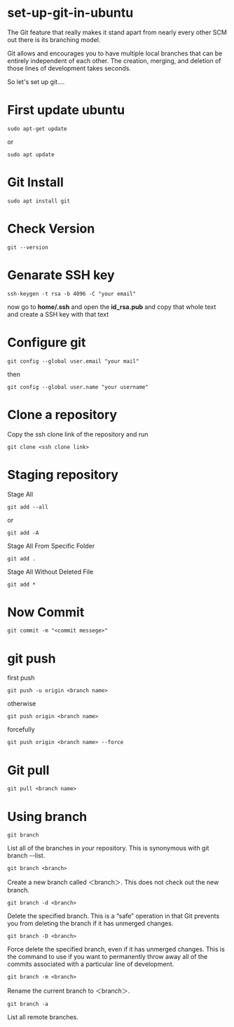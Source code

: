 # set-up-git-in-ubuntu
The Git feature that really makes it stand apart from nearly every other SCM out there is its branching model.

Git allows and encourages you to have multiple local branches that can be entirely independent of each other. The creation, merging, and deletion of those lines of development takes seconds.

So let's set up git....

# First update ubuntu
~~~
sudo apt-get update
~~~
or
~~~
sudo apt update
~~~

# Git Install
~~~
sudo apt install git
~~~

# Check Version
~~~
git --version
~~~

# Genarate SSH key
~~~
ssh-keygen -t rsa -b 4096 -C "your email"
~~~
now go to <strong>home/.ssh</strong> and open the <strong>id_rsa.pub</strong> and copy that whole text and create a SSH key with that text

# Configure git
~~~
git config --global user.email "your mail"
~~~
then
~~~
git config --global user.name "your username"
~~~

# Clone a repository
Copy the ssh clone link of the repository and run
~~~
git clone <ssh clone link>
~~~

# Staging repository
Stage All
~~~
git add --all
~~~
or
~~~
git add -A
~~~
Stage All From Specific Folder
~~~
git add .
~~~
Stage All Without Deleted File
~~~
git add *
~~~

# Now Commit
~~~
git commit -m "<commit messege>"
~~~

# git push
first push
~~~
git push -u origin <branch name>
~~~
otherwise
~~~
git push origin <branch name>
~~~
forcefully
~~~
git push origin <branch name> --force
~~~

# Git pull
~~~
git pull <branch name>
~~~

# Using branch
~~~
git branch
~~~
List all of the branches in your repository. This is synonymous with git branch --list.

~~~
git branch <branch>
~~~
Create a new branch called ＜branch＞. This does not check out the new branch.

~~~
git branch -d <branch>
~~~
Delete the specified branch. This is a “safe” operation in that Git prevents you from deleting the branch if it has unmerged changes.

~~~
git branch -D <branch>
~~~
Force delete the specified branch, even if it has unmerged changes. This is the command to use if you want to permanently throw away all of the commits associated with a particular line of development.

~~~
git branch -m <branch>
~~~
Rename the current branch to ＜branch＞.

~~~
git branch -a
~~~
List all remote branches.
